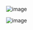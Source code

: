 ![image](https://github.com/Niclassslua/gta-vehicle-brandimages/assets/78554432/e9be3d8a-e51f-4a57-bb2e-4eca7e994b0a)

![image](https://github.com/Niclassslua/gta-vehicle-brandimages/assets/78554432/8195fd84-212b-4985-a0e8-a5574bf657d4)
